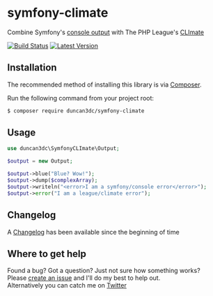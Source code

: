 # symfony-climate
Combine Symfony's [console output](http://symfony.com/doc/3.1/console/coloring.html) with The PHP League's [CLImate](http://climate.thephpleague.com/)

[![Build Status](https://img.shields.io/travis/duncan3dc/symfony-climate.svg)](https://travis-ci.org/duncan3dc/symfony-climate)
[![Latest Version](https://img.shields.io/packagist/v/duncan3dc/symfony-climate.svg)](https://packagist.org/packages/duncan3dc/symfony-climate)


## Installation

The recommended method of installing this library is via [Composer](//getcomposer.org/).

Run the following command from your project root:

```bash
$ composer require duncan3dc/symfony-climate
```


## Usage

```php
use duncan3dc\SymfonyCLImate\Output;

$output = new Output;

$output->blue("Blue? Wow!");
$output->dump($complexArray);
$output->writeln("<error>I am a symfony/console error</error>");
$output->error("I am a league/climate error");
```


## Changelog
A [Changelog](CHANGELOG.md) has been available since the beginning of time


## Where to get help
Found a bug? Got a question? Just not sure how something works?  
Please [create an issue](//github.com/duncan3dc/symfony-console/issues) and I'll do my best to help out.  
Alternatively you can catch me on [Twitter](https://twitter.com/duncan3dc)
